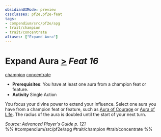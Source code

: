 ```yaml
---
obsidianUIMode: preview
cssclasses: pf2e,pf2e-feat
tags:
- compendium/src/pf2e/apg
- trait/champion
- trait/concentrate
aliases: ["Expand Aura"]
---
```

# Expand Aura  [>](rules/core-rulebook/chapter-9-playing-the-game.md#Actions "Single Action") *Feat 16*  
[champion](rules/traits/champion.md "Champion Class Trait")  [concentrate](rules/traits/concentrate.md "Concentrate Action & Ability Trait")  

- **Prerequisites**: You have at least one aura from a champion feat or feature.
- **Activity** Single Action

You focus your divine power to extend your influence. Select one aura you have from a champion feat or feature, such as [Aura of Courage](compendium/feats/aura-of-courage.md) or [Aura of Life](compendium/feats/aura-of-life.md). The radius of the aura is doubled until the start of your next turn.

*Source: Advanced Player's Guide p. 121*  
%% #compendium/src/pf2e/apg #trait/champion #trait/concentrate %%